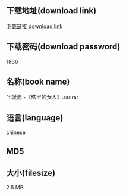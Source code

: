## 下载地址(download link)
[下载链接 download link](https://voluble-croquembouche-d321dc.netlify.app/?s=%E5%8F%B6%E7%91%B7%E8%8F%B1+-%E3%80%8A%E5%A1%94%E9%87%8C%E7%9A%84%E5%A5%B3%E4%BA%BA%E3%80%8B.rar)

## 下载密码(download password)
1866

## 名称(book name)
叶瑷菱 -《塔里的女人》.rar.rar

## 语言(language)
chinese

## MD5


## 大小(filesize)
2.5 MB
